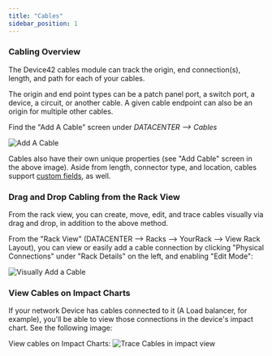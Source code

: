 ```yaml
---
title: "Cables"
sidebar_position: 1
---
```


### Cabling Overview

The Device42 cables module can track the origin, end connection(s), length, and path for each of your cables.

The origin and end point types can be a patch panel port, a switch port, a device, a circuit, or another cable. A given cable endpoint can also be an origin for multiple other cables.

Find the "Add A Cable" screen under _DATACENTER --> Cables_

![Add A Cable](/assets/images/201802add-cables.png)

Cables also have their own unique properties (see "Add Cable" screen in the above image). Aside from length, connector type, and location, cables support [custom fields](/tools/custom-key-value-pairs-explained/), as well.

### Drag and Drop Cabling from the Rack View

From the rack view, you can create, move, edit, and trace cables visually via drag and drop, in addition to the above method.

From the "Rack View" (DATACENTER --> Racks --> YourRack --> View Rack Layout), you can view or easily add a cable connection by clicking "Physical Connections" under "Rack Details" on the left, and enabling "Edit Mode":

![Visually Add a Cable](/assets/images/2018002-add_cable_visually.png)

### View Cables on Impact Charts

If your network Device has cables connected to it (A Load balancer, for example), you'll be able to view those connections in the device's impact chart. See the following image:

View cables on Impact Charts: ![Trace Cables in impact view](/assets/images/Cable-Impact-Chart-Local-View.png)
